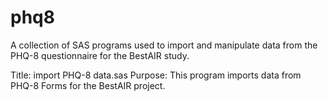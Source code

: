 phq8
====
A collection of SAS programs used to import and manipulate data from the PHQ-8 questionnaire for the BestAIR study.

Title: import PHQ-8 data.sas
Purpose: This program imports data from PHQ-8 Forms for the BestAIR project.
